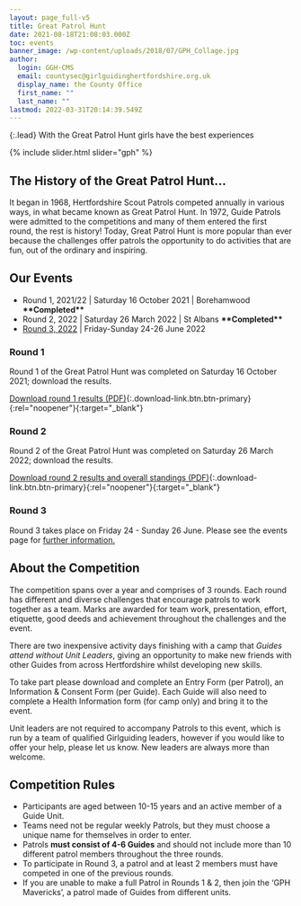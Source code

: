 ```yaml
---
layout: page_full-v5
title: Great Patrol Hunt
date: 2021-08-18T21:08:03.000Z
toc: events
banner_image: /wp-content/uploads/2018/07/GPH_Collage.jpg
author:
  login: GGH-CMS
  email: countysec@girlguidinghertfordshire.org.uk
  display_name: the County Office
  first_name: ""
  last_name: ""
lastmod: 2022-03-31T20:14:39.549Z
---
```

{:.lead}
With the Great Patrol Hunt girls have the best experiences

{% include slider.html slider="gph" %}

## The History of the Great Patrol Hunt&#8230;

It began in 1968, Hertfordshire Scout Patrols competed annually in various ways, in what became known as Great Patrol Hunt. In 1972, Guide Patrols were admitted to the competitions and many of them entered the first round, the rest is history! Today, Great Patrol Hunt is more popular than ever because the challenges offer patrols the opportunity to do activities that are fun, out of the ordinary and inspiring.

## Our Events

- Round 1, 2021/22  |  Saturday 16 October 2021  |  Borehamwood **\*\*Completed\*\***
- Round 2, 2022</a> | Saturday 26 March 2022 | St Albans **\*\*Completed\*\***
- [Round 3, 2022</a> | Friday-Sunday 24-26 June 2022](/event/great-patrol-hunt-2022-round-3/)

### Round 1

Round 1 of the Great Patrol Hunt was completed on Saturday 16 October 2021; download the results.

[Download round 1 results (PDF)](/assets/docs/2021-22-GPH-Round-1-Results.pdf){:.download-link.btn.btn-primary}{:rel="noopener"}{:target="_blank"}

### Round 2

Round 2 of the Great Patrol Hunt was completed on Saturday 26 March 2022; download the results.

[Download round 2 results and overall standings (PDF)](/assets/docs/2022/great-patrol-hunt-round2-results.pdf){:.download-link.btn.btn-primary}{:rel="noopener"}{:target="_blank"}

### Round 3

Round 3 takes place on Friday 24 - Sunday 26 June. Please see the events page for [further information.](/event/great-patrol-hunt-2022-round-3/)

## About the Competition

The competition spans over a year and comprises of 3 rounds. Each round has different and diverse challenges that encourage patrols to work together as a team. Marks are awarded for team work, presentation, effort, etiquette, good deeds and achievement throughout the challenges and the event.

There are two inexpensive activity days finishing with a camp that _Guides attend without Unit Leaders_, giving an opportunity to make new friends with other Guides from across Hertfordshire whilst developing new skills.

To take part please download and complete an Entry Form (per Patrol), an Information &amp; Consent Form (per Guide). Each Guide will also need to complete a Health Information form (for camp only) and bring it to the event.

Unit leaders are not required to accompany Patrols to this event, which is run by a team of qualified Girlguiding leaders, however if you would like to offer your help, please let us know.  New leaders are always more than welcome.

## Competition Rules

- Participants are aged between 10-15 years and an active member of a Guide Unit.
- Teams need not be regular weekly Patrols, but they must choose a unique name for themselves in order to enter.
- Patrols **must consist of 4-6 Guides** and should not include more than 10 different patrol members throughout the three rounds.
- To participate in Round 3, a patrol and at least 2 members must have competed in one of the previous rounds.
- If you are unable to make a full Patrol in Rounds 1 &amp; 2,  then  join the &#8216;GPH Mavericks&#8217;, a patrol made of Guides from different units.
